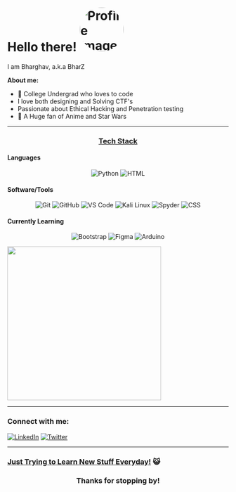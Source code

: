 # Hello there! <img src="https://lesleysmusings.files.wordpress.com/2022/09/luffy.jpg" width="100" height="100" style="border-radius: 50%;" alt="Profile Image">

I am Bharghav, a.k.a BharZ

**About me:**
- 🚀 College Undergrad who loves to code
- I love both designing and Solving CTF's
- Passionate about Ethical Hacking and Penetration testing
- 🌸 A Huge fan of Anime and Star Wars

---

### <h3 align="center"><strong><u>Tech Stack</u></strong></h3>
#### Languages
<p align="center">
  <img src="https://img.shields.io/badge/-Python-blue?style=for-the-badge&logo=python" alt="Python">
  <img src="https://img.shields.io/badge/-HTML-orange?style=for-the-badge&logo=html5" alt="HTML">
</p>

#### Software/Tools 
<p align="center">
  <img src="https://img.shields.io/badge/-Git-black?style=for-the-badge&logo=git" alt="Git">
  <img src="https://img.shields.io/badge/-GitHub-grey?style=for-the-badge&logo=github" alt="GitHub">
  <img src="https://img.shields.io/badge/-VS%20Code-blue?style=for-the-badge&logo=visual-studio-code" alt="VS Code">
  <img src="https://img.shields.io/badge/-Kali%20Linux-green?style=for-the-badge&logo=kali-linux" alt="Kali Linux">
  <img src="https://img.shields.io/badge/-Spyder-orange?style=for-the-badge&logo=spyder-ide" alt="Spyder">
  <img src="https://img.shields.io/badge/-CSS-blue?style=for-the-badge&logo=css3" alt="CSS">
</p>

#### Currently Learning
<p align="center">
  <img src="https://img.shields.io/badge/-Bootstrap-purple?style=for-the-badge&logo=bootstrap" alt="Bootstrap">
  <img src="https://img.shields.io/badge/-Figma-purple?style=for-the-badge&logo=figma" alt="Figma">
  <img src="https://img.shields.io/badge/-Arduino-purple?style=for-the-badge&logo=arduino" alt="Arduino">
</p>

<p>
  <img src="https://api.vaunt.dev/v1/github/entities/BharZInstein/achievements?format=svg&limit=3" width="350" />
</p>

---

### **Connect with me:**
[![LinkedIn](https://img.shields.io/badge/LinkedIn-Connect-blue)](https://www.linkedin.com/in/bharghav-srinivasan/)
[![Twitter](https://img.shields.io/badge/Twitter-Follow-blue)](https://twitter.com/yourtwitterhandle)

---

### <u>Just Trying to Learn New Stuff Everyday!</u> 😺

### <p align="center"><strong>Thanks for stopping by!</strong></p>
